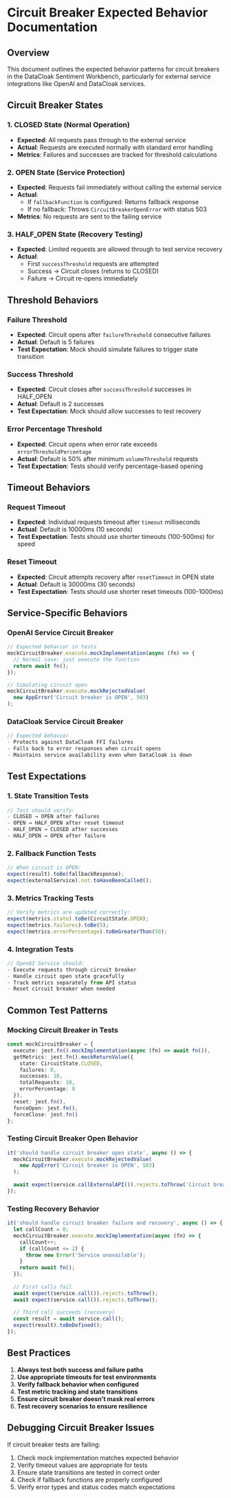 # Circuit Breaker Expected Behavior Documentation

## Overview
This document outlines the expected behavior patterns for circuit breakers in the DataCloak Sentiment Workbench, particularly for external service integrations like OpenAI and DataCloak services.

## Circuit Breaker States

### 1. CLOSED State (Normal Operation)
- **Expected**: All requests pass through to the external service
- **Actual**: Requests are executed normally with standard error handling
- **Metrics**: Failures and successes are tracked for threshold calculations

### 2. OPEN State (Service Protection)
- **Expected**: Requests fail immediately without calling the external service
- **Actual**: 
  - If `fallbackFunction` is configured: Returns fallback response
  - If no fallback: Throws `CircuitBreakerOpenError` with status 503
- **Metrics**: No requests are sent to the failing service

### 3. HALF_OPEN State (Recovery Testing)
- **Expected**: Limited requests are allowed through to test service recovery
- **Actual**: 
  - First `successThreshold` requests are attempted
  - Success → Circuit closes (returns to CLOSED)
  - Failure → Circuit re-opens immediately

## Threshold Behaviors

### Failure Threshold
- **Expected**: Circuit opens after `failureThreshold` consecutive failures
- **Actual**: Default is 5 failures
- **Test Expectation**: Mock should simulate failures to trigger state transition

### Success Threshold  
- **Expected**: Circuit closes after `successThreshold` successes in HALF_OPEN
- **Actual**: Default is 2 successes
- **Test Expectation**: Mock should allow successes to test recovery

### Error Percentage Threshold
- **Expected**: Circuit opens when error rate exceeds `errorThresholdPercentage`
- **Actual**: Default is 50% after minimum `volumeThreshold` requests
- **Test Expectation**: Tests should verify percentage-based opening

## Timeout Behaviors

### Request Timeout
- **Expected**: Individual requests timeout after `timeout` milliseconds
- **Actual**: Default is 10000ms (10 seconds)
- **Test Expectation**: Tests should use shorter timeouts (100-500ms) for speed

### Reset Timeout
- **Expected**: Circuit attempts recovery after `resetTimeout` in OPEN state
- **Actual**: Default is 30000ms (30 seconds)
- **Test Expectation**: Tests should use shorter reset timeouts (100-1000ms)

## Service-Specific Behaviors

### OpenAI Service Circuit Breaker
```typescript
// Expected behavior in tests
mockCircuitBreaker.execute.mockImplementation(async (fn) => {
  // Normal case: just execute the function
  return await fn();
});

// Simulating circuit open
mockCircuitBreaker.execute.mockRejectedValue(
  new AppError('Circuit breaker is OPEN', 503)
);
```

### DataCloak Service Circuit Breaker
```typescript
// Expected behavior
- Protects against DataCloak FFI failures
- Falls back to error responses when circuit opens
- Maintains service availability even when DataCloak is down
```

## Test Expectations

### 1. State Transition Tests
```typescript
// Test should verify:
- CLOSED → OPEN after failures
- OPEN → HALF_OPEN after reset timeout
- HALF_OPEN → CLOSED after successes
- HALF_OPEN → OPEN after failure
```

### 2. Fallback Function Tests
```typescript
// When circuit is OPEN:
expect(result).toBe(fallbackResponse);
expect(externalService).not.toHaveBeenCalled();
```

### 3. Metrics Tracking Tests
```typescript
// Verify metrics are updated correctly:
expect(metrics.state).toBe(CircuitState.OPEN);
expect(metrics.failures).toBe(5);
expect(metrics.errorPercentage).toBeGreaterThan(50);
```

### 4. Integration Tests
```typescript
// OpenAI Service should:
- Execute requests through circuit breaker
- Handle circuit open state gracefully
- Track metrics separately from API status
- Reset circuit breaker when needed
```

## Common Test Patterns

### Mocking Circuit Breaker in Tests
```typescript
const mockCircuitBreaker = {
  execute: jest.fn().mockImplementation(async (fn) => await fn()),
  getMetrics: jest.fn().mockReturnValue({
    state: CircuitState.CLOSED,
    failures: 0,
    successes: 10,
    totalRequests: 10,
    errorPercentage: 0
  }),
  reset: jest.fn(),
  forceOpen: jest.fn(),
  forceClose: jest.fn()
};
```

### Testing Circuit Breaker Open Behavior
```typescript
it('should handle circuit breaker open state', async () => {
  mockCircuitBreaker.execute.mockRejectedValue(
    new AppError('Circuit breaker is OPEN', 503)
  );
  
  await expect(service.callExternalAPI()).rejects.toThrow('Circuit breaker is OPEN');
});
```

### Testing Recovery Behavior
```typescript
it('should handle circuit breaker failure and recovery', async () => {
  let callCount = 0;
  mockCircuitBreaker.execute.mockImplementation(async (fn) => {
    callCount++;
    if (callCount <= 2) {
      throw new Error('Service unavailable');
    }
    return await fn();
  });
  
  // First calls fail
  await expect(service.call()).rejects.toThrow();
  await expect(service.call()).rejects.toThrow();
  
  // Third call succeeds (recovery)
  const result = await service.call();
  expect(result).toBeDefined();
});
```

## Best Practices

1. **Always test both success and failure paths**
2. **Use appropriate timeouts for test environments**
3. **Verify fallback behavior when configured**
4. **Test metric tracking and state transitions**
5. **Ensure circuit breaker doesn't mask real errors**
6. **Test recovery scenarios to ensure resilience**

## Debugging Circuit Breaker Issues

If circuit breaker tests are failing:
1. Check mock implementation matches expected behavior
2. Verify timeout values are appropriate for tests
3. Ensure state transitions are tested in correct order
4. Check if fallback functions are properly configured
5. Verify error types and status codes match expectations
